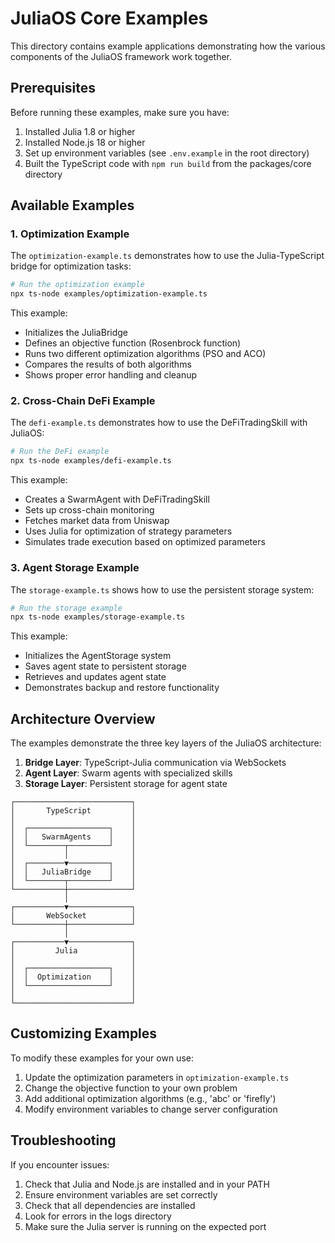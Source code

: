 # JuliaOS Core Examples

This directory contains example applications demonstrating how the various components of the JuliaOS framework work together.

## Prerequisites

Before running these examples, make sure you have:

1. Installed Julia 1.8 or higher
2. Installed Node.js 18 or higher
3. Set up environment variables (see `.env.example` in the root directory)
4. Built the TypeScript code with `npm run build` from the packages/core directory

## Available Examples

### 1. Optimization Example

The `optimization-example.ts` demonstrates how to use the Julia-TypeScript bridge for optimization tasks:

```bash
# Run the optimization example
npx ts-node examples/optimization-example.ts
```

This example:
- Initializes the JuliaBridge
- Defines an objective function (Rosenbrock function)
- Runs two different optimization algorithms (PSO and ACO)
- Compares the results of both algorithms
- Shows proper error handling and cleanup

### 2. Cross-Chain DeFi Example

The `defi-example.ts` demonstrates how to use the DeFiTradingSkill with JuliaOS:

```bash
# Run the DeFi example
npx ts-node examples/defi-example.ts
```

This example:
- Creates a SwarmAgent with DeFiTradingSkill
- Sets up cross-chain monitoring
- Fetches market data from Uniswap
- Uses Julia for optimization of strategy parameters
- Simulates trade execution based on optimized parameters

### 3. Agent Storage Example

The `storage-example.ts` shows how to use the persistent storage system:

```bash
# Run the storage example
npx ts-node examples/storage-example.ts
```

This example:
- Initializes the AgentStorage system
- Saves agent state to persistent storage
- Retrieves and updates agent state
- Demonstrates backup and restore functionality

## Architecture Overview

The examples demonstrate the three key layers of the JuliaOS architecture:

1. **Bridge Layer**: TypeScript-Julia communication via WebSockets
2. **Agent Layer**: Swarm agents with specialized skills
3. **Storage Layer**: Persistent storage for agent state

```
┌──────────────────────────┐
│       TypeScript         │
│                          │
│  ┌──────────────────┐    │
│  │   SwarmAgents    │    │
│  └────────┬─────────┘    │
│           │              │
│  ┌────────▼─────────┐    │
│  │   JuliaBridge    │    │
│  └────────┬─────────┘    │
└───────────┼──────────────┘
            │
┌───────────▼──────────────┐
│       WebSocket          │
└───────────┼──────────────┘
            │
┌───────────▼──────────────┐
│         Julia            │
│                          │
│  ┌──────────────────┐    │
│  │  Optimization    │    │
│  └──────────────────┘    │
│                          │
└──────────────────────────┘
```

## Customizing Examples

To modify these examples for your own use:

1. Update the optimization parameters in `optimization-example.ts`
2. Change the objective function to your own problem
3. Add additional optimization algorithms (e.g., 'abc' or 'firefly')
4. Modify environment variables to change server configuration

## Troubleshooting

If you encounter issues:

1. Check that Julia and Node.js are installed and in your PATH
2. Ensure environment variables are set correctly
3. Check that all dependencies are installed
4. Look for errors in the logs directory
5. Make sure the Julia server is running on the expected port 